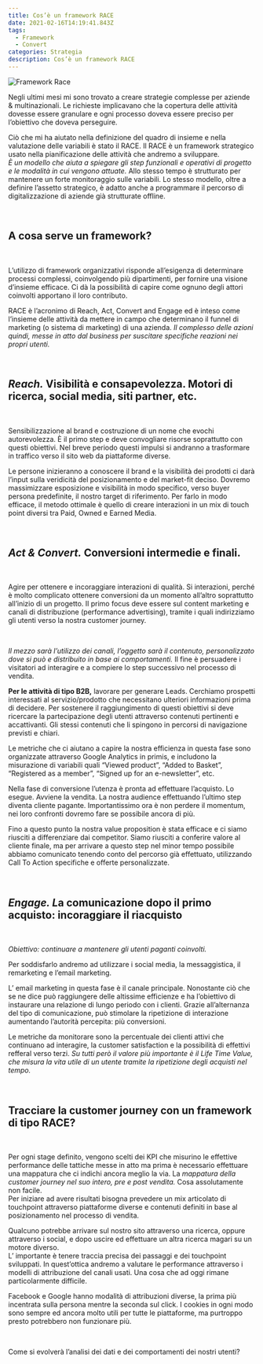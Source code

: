 ```yaml
---
title: Cos’è un framework RACE
date: 2021-02-16T14:19:41.843Z
tags:
  - Framework
  - Convert
categories: Strategia
description: Cos’è un framework RACE
---
```

![Framework Race](/images/uploads/framework-race.png "Framework Race")



Negli ultimi mesi mi sono trovato a creare strategie complesse per aziende & multinazionali. Le richieste implicavano che la copertura delle attività dovesse essere granulare e ogni processo doveva essere preciso per l’obiettivo che doveva perseguire.

Ciò che mi ha aiutato nella definizione del quadro di insieme e nella valutazione delle variabili è stato il RACE. Il RACE è un framework strategico usato nella pianificazione delle attività che andremo a sviluppare.\
*È un modello che aiuta a spiegare gli step funzionali e operativi di progetto e le modalità in cui vengono attuate.* Allo stesso tempo è strutturato per mantenere un forte monitoraggio sulle variabili. Lo stesso modello, oltre a definire l’assetto strategico, è adatto anche a programmare il percorso di digitalizzazione di aziende già strutturate offline.

 

## **A cosa serve un framework?**

 

L’utilizzo di framework organizzativi risponde all’esigenza di determinare processi complessi, coinvolgendo più dipartimenti, per fornire una visione d’insieme efficace. Ci dà la possibilità di capire come ognuno degli attori coinvolti apportano il loro contributo.

RACE è l’acronimo di Reach, Act, Convert and Engage ed è inteso come l’insieme delle attività da mettere in campo che determinano il funnel di marketing (o sistema di marketing) di una azienda. *Il complesso delle azioni quindi, messe in atto dal business per suscitare specifiche reazioni nei propri utenti.*

 

## ***Reach.* Visibilità e consapevolezza. Motori di ricerca, social media, siti partner, etc.**

 

Sensibilizzazione al brand e costruzione di un nome che evochi autorevolezza. È il primo step e deve convogliare risorse soprattutto con questi obiettivi. Nel breve periodo questi impulsi si andranno a trasformare in traffico verso il sito web da piattaforme diverse.

Le persone inizieranno a conoscere il brand e la visibilità dei prodotti ci darà l’input sulla veridicità del posizionamento e del market-fit deciso. Dovremo massimizzare esposizione e visibilità in modo specifico, verso buyer persona predefinite, il nostro target di riferimento. Per farlo in modo efficace, il metodo ottimale è quello di creare interazioni in un mix di touch point diversi tra Paid, Owned e Earned Media.

 

## ***Act & Convert.* Conversioni intermedie e finali.**

 

Agire per ottenere e incoraggiare interazioni di qualità. Si interazioni, perché è molto complicato ottenere conversioni da un momento all’altro soprattutto all’inizio di un progetto. Il primo focus deve essere sul content marketing e canali di distribuzione (performance advertising), tramite i quali indirizziamo gli utenti verso la nostra customer journey.

 

*Il mezzo sarà l’utilizzo dei canali, l’oggetto sarà il contenuto, personalizzato dove si può e distribuito in base ai comportamenti.* Il fine è persuadere i visitatori ad interagire e a compiere lo step successivo nel processo di vendita.

**Per le attività di tipo B2B,** lavorare per generare Leads. Cerchiamo prospetti interessati al servizio/prodotto che necessitano ulteriori informazioni prima di decidere. Per sostenere il raggiungimento di questi obiettivi si deve ricercare la partecipazione degli utenti attraverso contenuti pertinenti e accattivanti. Gli stessi contenuti che li spingono in percorsi di navigazione previsti e chiari.

Le metriche che ci aiutano a capire la nostra efficienza in questa fase sono organizzate attraverso Google Analytics in primis, e includono la misurazione di variabili quali “Viewed product”, “Added to Basket”, “Registered as a member”, “Signed up for an e-newsletter”, etc.

Nella fase di conversione l’utenza è pronta ad effettuare l’acquisto. Lo esegue. Avviene la vendita. La nostra audience effettuando l’ultimo step diventa cliente pagante. Importantissimo ora è non perdere il momentum, nei loro confronti dovremo fare se possibile ancora di più.

Fino a questo punto la nostra value proposition è stata efficace e ci siamo riusciti a differenziare dai competitor. Siamo riusciti a conferire valore al cliente finale, ma per arrivare a questo step nel minor tempo possibile abbiamo comunicato tenendo conto del percorso già effettuato, utilizzando Call To Action specifiche e offerte personalizzate.

 

## ***Engage. L*a comunicazione dopo il primo acquisto: incoraggiare il riacquisto**

 

*Obiettivo: continuare a mantenere gli utenti paganti coinvolti.*

Per soddisfarlo andremo ad utilizzare i social media, la messaggistica, il remarketing e l’email marketing.

L’ email marketing in questa fase è il canale principale. Nonostante ciò che se ne dice può raggiungere delle altissime efficienze e ha l’obiettivo di instaurare una relazione di lungo periodo con i clienti. Grazie all’alternanza del tipo di comunicazione, può stimolare la ripetizione di interazione aumentando l’autorità percepita: più conversioni.

Le metriche da monitorare sono la percentuale dei clienti attivi che continuano ad interagire, la customer satisfaction e la possibilità di effettivi refferal verso terzi. *Su tutti però il valore più importante è il Life Time Value, che misura la vita utile di un utente tramite la ripetizione degli acquisti nel tempo.*

 

## **Tracciare la customer journey con un framework di tipo RACE?**

 

Per ogni stage definito, vengono scelti dei KPI che misurino le effettive performance delle tattiche messe in atto ma prima è necessario effettuare una mappatura che ci indichi ancora meglio la via. La *mappatura della customer journey nel suo intero, pre e post vendita.* Cosa assolutamente non facile.\
Per iniziare ad avere risultati bisogna prevedere un mix articolato di touchpoint attraverso piattaforme diverse e contenuti definiti in base al posizionamento nel processo di vendita.

Qualcuno potrebbe arrivare sul nostro sito attraverso una ricerca, oppure attraverso i social, e dopo uscire ed effettuare un altra ricerca magari su un motore diverso.\
L’ importante è tenere traccia precisa dei passaggi e dei touchpoint sviluppati. In quest’ottica andremo a valutare le performance attraverso i modelli di attribuzione del canali usati. Una cosa che ad oggi rimane particolarmente difficile.

Facebook e Google hanno modalità di attribuzioni diverse, la prima più incentrata sulla persona mentre la seconda sul click. I cookies in ogni modo sono sempre ed ancora molto utili per tutte le piattaforme, ma purtroppo presto potrebbero non funzionare più.

 

Come si evolverà l’analisi dei dati e dei comportamenti dei nostri utenti?